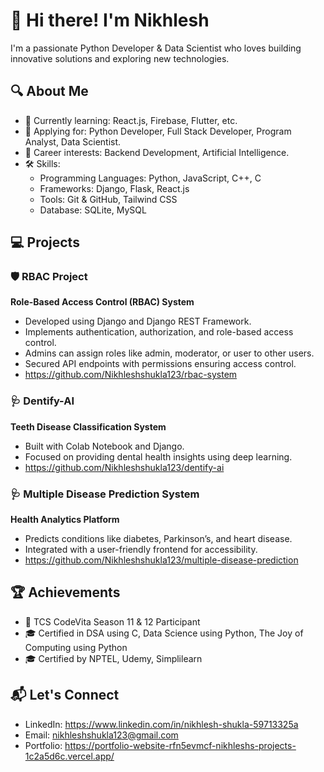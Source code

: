 # 👋 Hi there! I'm Nikhlesh  

I'm a passionate Python Developer & Data Scientist who loves building innovative solutions and exploring new technologies.  

## 🔍 About Me  

- 🌱 Currently learning: React.js, Firebase, Flutter, etc.  
- 💼 Applying for: Python Developer, Full Stack Developer, Program Analyst, Data Scientist.  
- 🎯 Career interests: Backend Development, Artificial Intelligence.  
- 🛠️ Skills:  
  - Programming Languages: Python, JavaScript, C++, C  
  - Frameworks: Django, Flask, React.js  
  - Tools: Git & GitHub, Tailwind CSS  
  - Database: SQLite, MySQL  

## 💻 Projects  

### 🛡️ RBAC Project  
**Role-Based Access Control (RBAC) System**  
- Developed using Django and Django REST Framework.  
- Implements authentication, authorization, and role-based access control.  
- Admins can assign roles like admin, moderator, or user to other users.  
- Secured API endpoints with permissions ensuring access control.
- https://github.com/Nikhleshshukla123/rbac-system

### 🩺 Dentify-AI  
**Teeth Disease Classification System**  
- Built with Colab Notebook and Django.  
- Focused on providing dental health insights using deep learning.  
- https://github.com/Nikhleshshukla123/dentify-ai

### 🩺 Multiple Disease Prediction System  
**Health Analytics Platform**  
- Predicts conditions like diabetes, Parkinson’s, and heart disease.  
- Integrated with a user-friendly frontend for accessibility.
- https://github.com/Nikhleshshukla123/multiple-disease-prediction

## 🏆 Achievements  

- 🌟 TCS CodeVita Season 11 & 12 Participant  
- 🎓 Certified in DSA using C, Data Science using Python, The Joy of Computing using Python
- 🎓 Certified by NPTEL, Udemy, Simplilearn

## 📬 Let's Connect  

- LinkedIn: https://www.linkedin.com/in/nikhlesh-shukla-59713325a 
- Email: nikhleshshukla123@gmail.com  
- Portfolio: https://portfolio-website-rfn5evmcf-nikhleshs-projects-1c2a5d6c.vercel.app/

